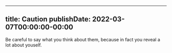 
---
title: Caution
publishDate: 2022-03-07T00:00:00-00:00
---

 Be careful to say what you think about them, because in fact you reveal a lot about youself.
